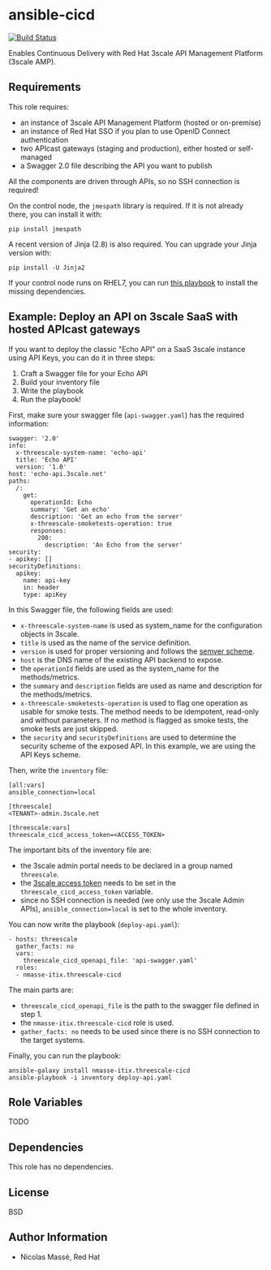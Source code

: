 # ansible-cicd

[![Build Status](https://travis-ci.org/nmasse-itix/threescale-cicd.svg?branch=master)](https://travis-ci.org/nmasse-itix/threescale-cicd)

Enables Continuous Delivery with Red Hat 3scale API Management Platform (3scale AMP).

## Requirements

This role requires:
 - an instance of 3scale API Management Platform (hosted or on-premise)
 - an instance of Red Hat SSO if you plan to use OpenID Connect authentication
 - two APIcast gateways (staging and production), either hosted or self-managed
 - a Swagger 2.0 file describing the API you want to publish

All the components are driven through APIs, so no SSH connection is required!

On the control node, the `jmespath` library is required. If it is not already there,
you can install it with:
```
pip install jmespath
```

A recent version of Jinja (2.8) is also required. You can upgrade your Jinja version with:
```
pip install -U Jinja2
```

If your control node runs on RHEL7, you can run
[this playbook](https://github.com/nmasse-itix/OpenShift-Lab/blob/master/common/verify-local-requirements.yml)
to install the missing dependencies.

## Example: Deploy an API on 3scale SaaS with hosted APIcast gateways

If you want to deploy the classic "Echo API" on a SaaS 3scale instance using API Keys,
you can do it in three steps:
 1. Craft a Swagger file for your Echo API
 2. Build your inventory file
 3. Write the playbook
 4. Run the playbook!

First, make sure your swagger file (`api-swagger.yaml`) has the required information:
```
swagger: '2.0'
info:
  x-threescale-system-name: 'echo-api'
  title: 'Echo API'
  version: '1.0'
host: 'echo-api.3scale.net'
paths:
  /:
    get:
      operationId: Echo
      summary: 'Get an echo'
      description: 'Get an echo from the server'
      x-threescale-smoketests-operation: true
      responses:
        200:
          description: 'An Echo from the server'
security:
- apikey: []
securityDefinitions:
  apikey:
    name: api-key
    in: header
    type: apiKey
```

In this Swagger file, the following fields are used:
- `x-threescale-system-name` is used as system_name for the configuration objects in 3scale.
- `title` is used as the name of the service definition.
- `version` is used for proper versioning and follows the [semver scheme](https://semver.org/).
- `host` is the DNS name of the existing API backend to expose.
- the `operationId` fields are used as the system_name for the methods/metrics.
- the `summary` and `description` fields are used as name and description for the methods/metrics.
- `x-threescale-smoketests-operation` is used to flag one operation as usable for smoke tests. The method needs to be idempotent, read-only and without parameters. If no method is flagged as smoke tests, the smoke tests are just skipped.
- the `security` and `securityDefinitions` are used to determine the security scheme of the exposed API. In this example, we are using the API Keys scheme.

Then, write the `inventory` file:
```
[all:vars]
ansible_connection=local

[threescale]
<TENANT>-admin.3scale.net

[threescale:vars]
threescale_cicd_access_token=<ACCESS_TOKEN>
```

The important bits of the inventory file are:
- the 3scale admin portal needs to be declared in a group named `threescale`.
- the [3scale access token](https://access.redhat.com/documentation/en-us/red_hat_3scale/2.saas/html-single/accounts/index#access_tokens) needs to be set in the `threescale_cicd_access_token` variable.
- since no SSH connection is needed (we only use the 3scale Admin APIs), `ansible_connection=local` is set to the whole inventory.

You can now write the playbook (`deploy-api.yaml`):
```
- hosts: threescale
  gather_facts: no
  vars:
    threescale_cicd_openapi_file: 'api-swagger.yaml'
  roles:
  - nmasse-itix.threescale-cicd
```

The main parts are:
- `threescale_cicd_openapi_file` is the path to the swagger file defined in step 1.
- the `nmasse-itix.threescale-cicd` role is used.
- `gather_facts: no` needs to be used since there is no SSH connection to the target systems.

Finally, you can run the playbook:
```
ansible-galaxy install nmasse-itix.threescale-cicd
ansible-playbook -i inventory deploy-api.yaml
```

## Role Variables

TODO

## Dependencies

This role has no dependencies.

## License

BSD

## Author Information

- Nicolas Massé, Red Hat
